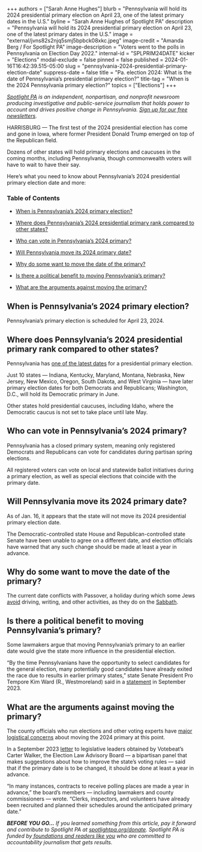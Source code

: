 +++
authors = ["Sarah Anne Hughes"]
blurb = "Pennsylvania will hold its 2024 presidential primary election on April 23, one of the latest primary dates in the U.S."
byline = "Sarah Anne Hughes of Spotlight PA"
description = "Pennsylvania will hold its 2024 presidential primary election on April 23, one of the latest primary dates in the U.S."
image = "external/jvns82s2njq5smj5bpbck08xkc.jpeg"
image-credit = "Amanda Berg / For Spotlight PA"
image-description = "Voters went to the polls in Pennsylvania on Election Day 2022."
internal-id = "SPLPRIM24DATE"
kicker = "Elections"
modal-exclude = false
pinned = false
published = 2024-01-16T16:42:39.515-05:00
slug = "pennsylvania-2024-presidential-primary-election-date"
suppress-date = false
title = "Pa. election 2024: What is the date of Pennsylvania’s presidential primary election?"
title-tag = "When is the 2024 Pennsylvania primary election?"
topics = ["Elections"]
+++

<a href="https://www.spotlightpa.org/"><em>Spotlight PA</em></a><em> is an independent, nonpartisan, and nonprofit newsroom producing investigative and public-service journalism that holds power to account and drives positive change in Pennsylvania. </em><a href="https://www.spotlightpa.org/newsletters"><em>Sign up for our free newsletters</em></a><em>.</em>

HARRISBURG — The first test of the 2024 presidential election has come and gone in Iowa, where former President Donald Trump emerged on top of the Republican field.

Dozens of other states will hold primary elections and caucuses in the coming months, including Pennsylvania, though commonwealth voters will have to wait to have their say.

Here’s what you need to know about Pennsylvania’s 2024 presidential primary election date and more:

### Table of Contents

- <a href="#spl-heading-1">When is Pennsylvania’s 2024 primary election?</a>

- <a href="#spl-heading-2">Where does Pennsylvania’s 2024 presidential primary rank compared to other states?</a>

- <a href="#spl-heading-3">Who can vote in Pennsylvania’s 2024 primary?</a>

- <a href="#spl-heading-4">Will Pennsylvania move its 2024 primary date?</a>

- <a href="#spl-heading-5">Why do some want to move the date of the primary?</a>

- <a href="#spl-heading-6">Is there a political benefit to moving Pennsylvania’s primary?</a>

- <a href="#spl-heading-7">What are the arguments against moving the primary?</a>

<h2 id="spl-heading-1">When is Pennsylvania’s 2024 primary election?</h2>

Pennsylvania’s primary election is scheduled for April 23, 2024.

<h2 id="spl-heading-2">Where does Pennsylvania’s 2024 presidential primary rank compared to other states?</h2>

Pennsylvania has <a href="https://www.ncsl.org/elections-and-campaigns/2024-state-primary-election-dates">one of the latest dates</a> for a presidential primary election.

Just 10 states — Indiana, Kentucky, Maryland, Montana, Nebraska, New Jersey, New Mexico, Oregon, South Dakota, and West Virginia — have later primary election dates for both Democrats and Republicans; Washington, D.C., will hold its Democratic primary in June.

Other states hold presidential caucuses, including Idaho, where the Democratic caucus is not set to take place until late May.

<script src="https://www.spotlightpa.org/embed.js" async></script><div data-spl-embed-version="1" data-spl-src="https://www.spotlightpa.org/embeds/newsletter/"></div>

<h2 id="spl-heading-3">Who can vote in Pennsylvania’s 2024 primary?</h2>

Pennsylvania has a closed primary system, meaning only registered Democrats and Republicans can vote for candidates during partisan spring elections.

All registered voters can vote on local and statewide ballot initiatives during a primary election, as well as special elections that coincide with the primary date.

<h2 id="spl-heading-4">Will Pennsylvania move its 2024 primary date?</h2>

As of Jan. 16, it appears that the state will not move its 2024 presidential primary election date.

The Democratic-controlled state House and Republican-controlled state Senate have been unable to agree on a different date, and election officials have warned that any such change should be made at least a year in advance.

<h2 id="spl-heading-5">Why do some want to move the date of the primary?</h2>

The current date conflicts with Passover, a holiday during which some Jews <a href="https://jmoreliving.com/2021/03/24/passover-rules-a-cheat-sheet-of-holiday-practices/">avoid</a> driving, writing, and other activities, as they do on the <a href="https://www.chabad.org/library/article_cdo/aid/95907/jewish/The-Shabbat-Laws.htm">Sabbath</a>.

<h2 id="spl-heading-6">Is there a political benefit to moving Pennsylvania’s primary?</h2>

Some lawmakers argue that moving Pennsylvania’s primary to an earlier date would give the state more influence in the presidential election.

“By the time Pennsylvanians have the opportunity to select candidates for the general election, many potentially good candidates have already exited the race due to results in earlier primary states,” state Senate President Pro Tempore Kim Ward (R., Westmoreland) said in a <a href="https://www.pasenategop.com/news/senate-president-pro-tempore-kim-ward-on-moving-up-the-pennsylvania-primary-date-for-the-2024-election/">statement</a> in September 2023.

<script src="https://www.spotlightpa.org/embed.js" async></script><div data-spl-embed-version="1" data-spl-src="https://www.spotlightpa.org/embeds/donate/"></div>

<h2 id="spl-heading-7">What are the arguments against moving the primary?</h2>

The county officials who run elections and other voting experts have <a href="https://www.spotlightpa.org/news/2023/08/pennsylvania-presidential-primary-date-2024-passover/">major logistical concerns</a> about moving the 2024 primary at this point.

In a September 2023 <a href="https://twitter.com/ByCarterWalker/status/1707881324063723583/photo/1">letter</a> to legislative leaders obtained by Votebeat’s Carter Walker, the Election Law Advisory Board — a bipartisan panel that makes suggestions about how to improve the state’s voting rules — said that if the primary date is to be changed, it should be done at least a year in advance.

“In many instances, contracts to receive polling places are made a year in advance,” the board’s members — including lawmakers and county commissioners — wrote. “Clerks, inspectors, and volunteers have already been recruited and planned their schedules around the anticipated primary date.”

<strong><em>BEFORE YOU GO…</em></strong><em> If you learned something from this article, pay it forward and contribute to Spotlight PA at </em><a href="http://spotlightpa.org/donate"><em>spotlightpa.org/donate</em></a><em>. Spotlight PA is funded by</em><a href="https://www.spotlightpa.org/support"><em> foundations and readers like you</em></a><em> who are committed to accountability journalism that gets results.</em>

